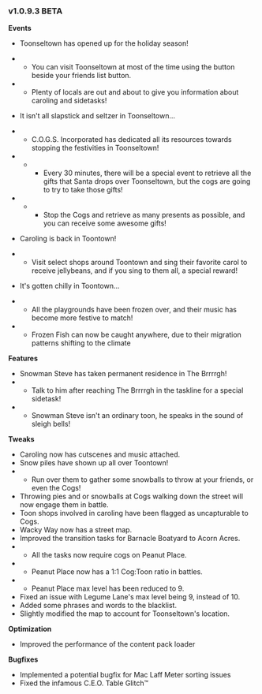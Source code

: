 ### v1.0.9.3 BETA

**Events**
- Toonseltown has opened up for the holiday season!
- - You can visit Toonseltown at most of the time using the button beside your friends list button.
- - Plenty of locals are out and about to give you information about caroling and sidetasks!

- It isn't all slapstick and seltzer in Toonseltown...
- - C.O.G.S. Incorporated has dedicated all its resources towards stopping the festivities in Toonseltown!
- - - Every 30 minutes, there will be a special event to retrieve all the gifts that Santa drops over Toonseltown, but the cogs are going to try to take those gifts!
- - - Stop the Cogs and retrieve as many presents as possible, and you can receive some awesome gifts!

- Caroling is back in Toontown!
- - Visit select shops around Toontown and sing their favorite carol to receive jellybeans, and if you sing to them all, a special reward!

- It's gotten chilly in Toontown...
- - All the playgrounds have been frozen over, and their music has become more festive to match!
- - Frozen Fish can now be caught anywhere, due to their migration patterns shifting to the climate

**Features**
- Snowman Steve has taken permanent residence in The Brrrrgh!
- - Talk to him after reaching The Brrrrgh in the taskline for a special sidetask!
- - Snowman Steve isn't an ordinary toon, he speaks in the sound of sleigh bells!

**Tweaks**
- Caroling now has cutscenes and music attached.
- Snow piles have shown up all over Toontown!
- - Run over them to gather some snowballs to throw at your friends, or even the Cogs!
- Throwing pies and or snowballs at Cogs walking down the street will now engage them in battle.
- Toon shops involved in caroling have been flagged as uncapturable to Cogs.
- Wacky Way now has a street map.
- Improved the transition tasks for Barnacle Boatyard to Acorn Acres.
- - All the tasks now require cogs on Peanut Place.
- - Peanut Place now has a 1:1 Cog:Toon ratio in battles.
- - Peanut Place max level has been reduced to 9.
- Fixed an issue with Legume Lane's max level being 9, instead of 10.
- Added some phrases and words to the blacklist.
- Slightly modified the map to account for Toonseltown's location.

**Optimization**
- Improved the performance of the content pack loader

**Bugfixes**
- Implemented a potential bugfix for Mac Laff Meter sorting issues
- Fixed the infamous C.E.O. Table Glitch™

